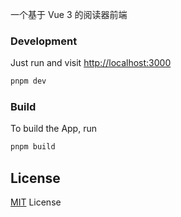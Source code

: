 一个基于 Vue 3 的阅读器前端

### Development

Just run and visit <http://localhost:3000>

```bash
pnpm dev
```

### Build

To build the App, run

```bash
pnpm build
```

## License

[MIT](./LICENSE) License
